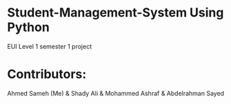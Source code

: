 # Student-Management-System Using Python
EUI Level 1 semester 1 project
# Contributors:
Ahmed Sameh (Me) &
Shady Ali &
Mohammed Ashraf &
Abdelrahman Sayed 
